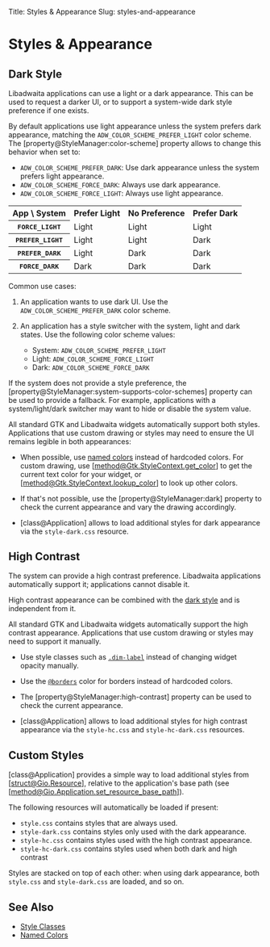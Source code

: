 Title: Styles & Appearance
Slug: styles-and-appearance

# Styles & Appearance

## Dark Style

Libadwaita applications can use a light or a dark appearance. This can be used
to request a darker UI, or to support a system-wide dark style preference if one
exists.

By default applications use light appearance unless the system prefers dark
appearance, matching the `ADW_COLOR_SCHEME_PREFER_LIGHT` color scheme. The
[property@StyleManager:color-scheme] property allows to change this behavior
when set to:

* `ADW_COLOR_SCHEME_PREFER_DARK`: Use dark appearance unless the system prefers
  light appearance.
* `ADW_COLOR_SCHEME_FORCE_DARK`: Always use dark appearance.
* `ADW_COLOR_SCHEME_FORCE_LIGHT`: Always use light appearance.

<table>
  <tr>
    <th>App \ System</th>
    <th>Prefer Light</th>
    <th>No Preference</th>
    <th>Prefer Dark</th>
  </tr>
  <tr>
    <th><tt>FORCE_LIGHT</tt></th>
    <td>Light</td>
    <td>Light</td>
    <td>Light</td>
  </tr>
  <tr>
    <th><tt>PREFER_LIGHT</tt></th>
    <td>Light</td>
    <td>Light</td>
    <td>Dark</td>
  </tr>
  <tr>
    <th><tt>PREFER_DARK</tt></th>
    <td>Light</td>
    <td>Dark</td>
    <td>Dark</td>
  </tr>
  <tr>
    <th><tt>FORCE_DARK</tt></th>
    <td>Dark</td>
    <td>Dark</td>
    <td>Dark</td>
  </tr>
</table>

Common use cases:

1. An application wants to use dark UI. Use the `ADW_COLOR_SCHEME_PREFER_DARK`
   color scheme.

2. An application has a style switcher with the system, light and
dark states. Use the following color scheme values:

    * System: `ADW_COLOR_SCHEME_PREFER_LIGHT`
    * Light: `ADW_COLOR_SCHEME_FORCE_LIGHT`
    * Dark: `ADW_COLOR_SCHEME_FORCE_DARK`

If the system does not provide a style preference, the
[property@StyleManager:system-supports-color-schemes] property can be used to
provide a fallback. For example, applications with a system/light/dark switcher
may want to hide or disable the system value.

All standard GTK and Libadwaita widgets automatically support both styles.
Applications that use custom drawing or styles may need to ensure the UI
remains legible in both appearances:

* When possible, use [named colors](named-colors.html) instead of hardcoded
  colors. For custom drawing, use [method@Gtk.StyleContext.get_color] to get the
  current text color for your widget, or [method@Gtk.StyleContext.lookup_color]
  to look up other colors.

* If that's not possible, use the [property@StyleManager:dark] property to check
  the current appearance and vary the drawing accordingly.

* [class@Application] allows to load additional styles for dark appearance via
  the `style-dark.css` resource.

## High Contrast

The system can provide a high contrast preference. Libadwaita applications
automatically support it; applications cannot disable it.

High contrast appearance can be combined with the [dark style](#dark-style) and
is independent from it.

All standard GTK and Libadwaita widgets automatically support the high contrast
appearance. Applications that use custom drawing or styles may need to support
it manually.

* Use style classes such as [`.dim-label`](style-classes.html#dim-label) instead
  of changing widget opacity manually.

* Use the [<code>&#64;borders</code>](named-colors.html#helper-colors) color for
  borders instead of hardcoded colors.

* The [property@StyleManager:high-contrast] property can be used to check the
  current appearance.

* [class@Application] allows to load additional styles for high contrast
  appearance via the `style-hc.css` and `style-hc-dark.css` resources.

## Custom Styles

[class@Application] provides a simple way to load additional styles from
[struct@Gio.Resource], relative to the application's base path (see
[method@Gio.Application.set_resource_base_path]).

The following resources will automatically be loaded if present:

- `style.css` contains styles that are always used.
- `style-dark.css` contains styles only used with the dark appearance.
- `style-hc.css` contains styles used with the high contrast appearance.
- `style-hc-dark.css` contains styles used when both dark and high contrast

Styles are stacked on top of each other: when using dark appearance, both
`style.css` and `style-dark.css` are loaded, and so on.

## See Also

- [Style Classes](style-classes.html)
- [Named Colors](named-colors.html)
